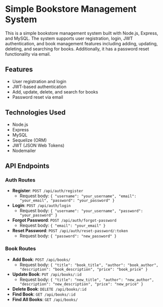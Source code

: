# Simple Bookstore Management System

This is a simple bookstore management system built with Node.js, Express, and MySQL. The system supports user registration, login, JWT authentication, and book management features including adding, updating, deleting, and searching for books. Additionally, it has a password reset functionality via email.

## Features

- User registration and login
- JWT-based authentication
- Add, update, delete, and search for books
- Password reset via email

## Technologies Used

- Node.js
- Express
- MySQL
- Sequelize (ORM)
- JWT (JSON Web Tokens)
- Nodemailer


## API Endpoints

### Auth Routes

- **Register**: `POST /api/auth/register`
    - Request body: `{ "username": "your_username", "email": "your_email", "password": "your_password" }`
- **Login**: `POST /api/auth/login`
    - Request body: `{ "username": "your_username", "password": "your_password" }`
- **Forgot Password**: `POST /api/auth/forgot-password`
    - Request body: `{ "email": "your_email" }`
- **Reset Password**: `POST /api/auth/reset-password/:token`
    - Request body: `{ "password": "new_password" }`

### Book Routes

- **Add Book**: `POST /api/books/`
    - Request body: `{ "title": "book_title", "author": "book_author", "description": "book_description", "price": "book_price" }`
- **Update Book**: `PUT /api/books/:id`
    - Request body: `{ "title": "new_title", "author": "new_author", "description": "new_description", "price": "new_price" }`
- **Delete Book**: `DELETE /api/books/:id`
- **Find Book**: `GET /api/books/:id`
- **Find All Books**: `GET /api/books/`
